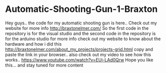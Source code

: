 # Automatic-Shooting-Gun-1-Braxton
Hey guys.. the code for my automatic shooting gun is here.. Check out my website for more info http://braxtonelmer.com/
So the first code in the repository is for the visual studio 
and the second code in the repository is for the arduino studio
for more info check out my website to know about the hardware and how i did this
http://braxtonelmer.com/about_my_projects/projects-grid.html
copy and paste the link in your browser..
also check out my video to see how this works..
https://www.youtube.com/watch?v=EUj-LAd0Qrw
Hope you like this... and stay tuned for more content
